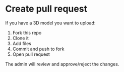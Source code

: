 # Create pull request

If you have a 3D model you want to upload:
1. Fork this repo
2. Clone it
3. Add files
4. Commit and push to fork
5. Open pull request

The admin will review and approve/reject the changes.
